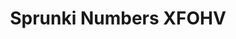 ---
slug: sprunki-numbers-xfohv-2693
title: Sprunki Numbers XFOHV
description: "Sprunki Numbers XFOHV is an exciting online game. Play for free directly in your browser!"
icon: /images/popular_mods/Sprunki Numbers XFOHV.png
url: https://wowtbc.net/sprunkin/Numbers-XFOHV/index.html
previewImage: /images/popular_mods/Sprunki Numbers XFOHV.png
type: popular mods

# SEO配置
seo:
  title: "Sprunki Numbers XFOHV - Play Free Online Game | Fun Browser Games"
  description: "Sprunki Numbers XFOHV - Play this fun online game for free in your browser. No download required!"
  ogImage: "/images/popular_mods/Sprunki Numbers XFOHV.png"
  keywords: "sprunki-numbers-xfohv-2693, online game, browser game, free game, popular mods game, play online"

videoUrls:
  - https://www.youtube.com/embed/example1
  - https://www.youtube.com/embed/example2

whyPlay:
  title: "Why Play Sprunki Numbers XFOHV?"
  items:
    - "Immersive Gameplay: Sprunki Numbers XFOHV offers an engaging and immersive gaming experience that will keep you entertained for hours"
    - "Challenging Levels: Test your skills with increasingly difficult challenges and obstacles"
    - "Beautiful Graphics: Enjoy stunning visuals and smooth animations that bring the game world to life"
    - "Regular Updates: New content and features are added regularly to keep the game fresh and exciting"
    - "Free to Play: Experience all the fun without spending a penny"
    - "Community Features: Connect with other players, share strategies, and compete for high scores"
    - "Cross-Platform: Play on any device with a web browser, no downloads required"

features:
  title: "Key Features of Sprunki Numbers XFOHV"
  image: "/images/popular_mods/Sprunki Numbers XFOHV.png"
  items:
    - "Intuitive Controls: Easy to learn controls make Sprunki Numbers XFOHV accessible for players of all skill levels"
    - "Multiple Game Modes: Enjoy various gameplay options that provide different challenges and experiences"
    - "Character Customization: Personalize your gaming experience with unique characters and items"
    - "Achievement System: Complete special tasks to earn rewards and recognition"
    - "Leaderboards: Compete with players worldwide and see who can achieve the highest scores"

characteristics:
  title: "Game Characteristics"
  image: "/images/popular_mods/Sprunki Numbers XFOHV.png"
  items:
    - "Genre: Popular mods game with elements of strategy and skill"
    - "Difficulty: Suitable for both casual gamers and those seeking a challenge"
    - "Play Time: Quick sessions or extended gameplay, depending on your preference"
    - "Art Style: Vibrant and engaging visuals that enhance the gaming experience"
    - "Sound Design: Immersive audio that complements the gameplay perfectly"

info: "Sprunki Numbers XFOHV is an exciting online game that offers players a unique and engaging gaming experience. With its intuitive controls, stunning visuals, and challenging gameplay, Sprunki Numbers XFOHV provides hours of entertainment for players of all ages and skill levels. Whether you're looking for a quick gaming session during a break or an extended play session, Sprunki Numbers XFOHV delivers an immersive experience that will keep you coming back for more. The game features multiple levels of increasing difficulty, ensuring that players are constantly challenged as they progress. With regular updates adding new content and features, Sprunki Numbers XFOHV remains fresh and exciting, providing endless entertainment options for its growing community of players."

howToPlayIntro: "Welcome to Sprunki Numbers XFOHV! This guide will walk you through the basics and help you master the game. Whether you're a beginner or looking to improve your skills, these tips and instructions will enhance your gaming experience."

howToPlaySteps:
  - title: "Getting Started"
    description: "Begin your Sprunki Numbers XFOHV adventure by familiarizing yourself with the controls. Use your keyboard or mouse to navigate through the game interface. The tutorial will guide you through the basic mechanics and help you understand the objectives."
  - title: "Understanding the Objectives"
    description: "In Sprunki Numbers XFOHV, your main goal is to progress through levels by completing specific objectives. Each level presents unique challenges that require different strategies and approaches."
  - title: "Mastering the Controls"
    description: "Practice using the controls to improve your precision and reaction time. Sprunki Numbers XFOHV requires quick reflexes and strategic thinking to overcome obstacles and defeat opponents."
  - title: "Utilizing Power-ups"
    description: "Collect power-ups throughout the game to enhance your abilities and overcome difficult challenges. Each power-up offers unique advantages that can be crucial for success."
  - title: "Developing Strategies"
    description: "As you progress in Sprunki Numbers XFOHV, develop effective strategies for different scenarios. Analyze patterns, anticipate challenges, and adapt your approach to maximize your performance."

faq:
  title: "Frequently Asked Questions about Sprunki Numbers XFOHV"
  items:
    - question: "Is Sprunki Numbers XFOHV free to play?"
      answer: "Yes, Sprunki Numbers XFOHV is completely free to play directly in your web browser. No downloads or purchases are required to enjoy the full game experience."
    - question: "Can I play Sprunki Numbers XFOHV on mobile devices?"
      answer: "Yes, Sprunki Numbers XFOHV is optimized for both desktop and mobile play. You can enjoy the game on any device with a web browser and internet connection."
    - question: "Are there any in-game purchases?"
      answer: "While Sprunki Numbers XFOHV is free to play, there may be optional in-game purchases available for cosmetic items or additional features that don't affect core gameplay."
    - question: "How often is Sprunki Numbers XFOHV updated?"
      answer: "The developers regularly update Sprunki Numbers XFOHV with new content, features, and improvements based on player feedback and game performance."
    - question: "Can I play Sprunki Numbers XFOHV offline?"
      answer: "Currently, Sprunki Numbers XFOHV requires an internet connection to play as it's a browser-based online game."
    - question: "Is Sprunki Numbers XFOHV suitable for children?"
      answer: "Yes, Sprunki Numbers XFOHV is designed to be family-friendly and suitable for players of all ages."
    - question: "How do I report bugs or issues?"
      answer: "If you encounter any problems while playing Sprunki Numbers XFOHV, you can report them through the game's support page or contact the developers directly through their website."
    - question: "Still Have Questions?"
      answer: "If you have additional questions about Sprunki Numbers XFOHV that aren't covered in this FAQ, please visit our support center or contact our customer service team for assistance."
---